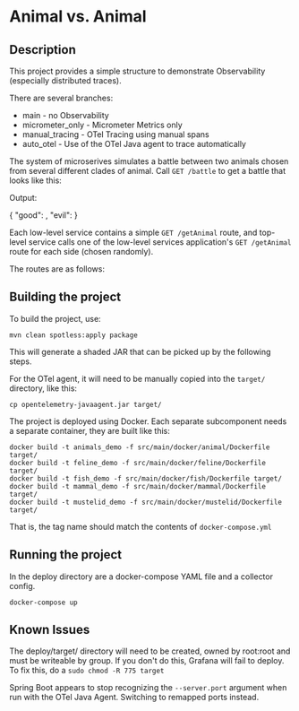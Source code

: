 # Animal vs. Animal

## Description

This project provides a simple structure to demonstrate Observability (especially distributed traces).

There are several branches:

* main - no Observability
* micrometer_only - Micrometer Metrics only
* manual_tracing - OTel Tracing using manual spans
* auto_otel - Use of the OTel Java agent to trace automatically

The system of microserives simulates a battle between two animals chosen from several different clades of animal. Call `GET /battle` to get a battle that looks like this:

Output:

{
"good": <animal1>,
"evil": <animal1>
}

Each low-level service contains a simple `GET /getAnimal` route, and top-level service calls one of the low-level services application's `GET /getAnimal` route for each side (chosen randomly).

The routes are as follows:


## Building the project

To build the project, use:

```shell
mvn clean spotless:apply package
```

This will generate a shaded JAR that can be picked up by the following steps.

For the OTel agent, it will need to be manually copied into the `target/` directory, like this:

```shell
cp opentelemetry-javaagent.jar target/
```

The project is deployed using Docker. Each separate subcomponent needs a separate container, they are built like this:

```
docker build -t animals_demo -f src/main/docker/animal/Dockerfile target/
docker build -t feline_demo -f src/main/docker/feline/Dockerfile target/
docker build -t fish_demo -f src/main/docker/fish/Dockerfile target/
docker build -t mammal_demo -f src/main/docker/mammal/Dockerfile target/
docker build -t mustelid_demo -f src/main/docker/mustelid/Dockerfile target/
```

That is, the tag name should match the contents of `docker-compose.yml`


## Running the project

In the deploy directory are a docker-compose YAML file and a collector config.

```shell
docker-compose up
```

## Known Issues

The deploy/target/ directory will need to be created, owned by root:root and must be writeable by group.
If you don't do this, Grafana will fail to deploy.
To fix this, do a `sudo chmod -R 775 target`

Spring Boot appears to stop recognizing the `--server.port` argument when run with the OTel Java Agent.
Switching to remapped ports instead.